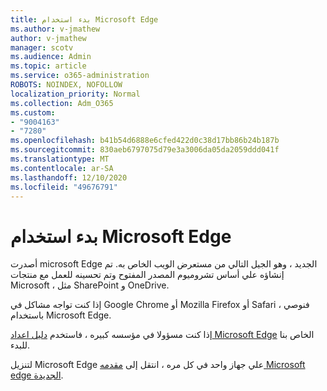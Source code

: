 ```yaml
---
title: بدء استخدام Microsoft Edge
ms.author: v-jmathew
author: v-jmathew
manager: scotv
ms.audience: Admin
ms.topic: article
ms.service: o365-administration
ROBOTS: NOINDEX, NOFOLLOW
localization_priority: Normal
ms.collection: Adm_O365
ms.custom:
- "9004163"
- "7280"
ms.openlocfilehash: b41b54d6888e6cfed422d0c38d17bb86b24b187b
ms.sourcegitcommit: 830aeb6797075d79e3a3006da05da2059ddd041f
ms.translationtype: MT
ms.contentlocale: ar-SA
ms.lasthandoff: 12/10/2020
ms.locfileid: "49676791"
---
```

# <a name="start-using-microsoft-edge"></a>بدء استخدام Microsoft Edge

أصدرت microsoft Edge الجديد ، وهو الجيل التالي من مستعرض الويب الخاص به. تم إنشاؤه علي أساس تشروميوم المصدر المفتوح وتم تحسينه للعمل مع منتجات Microsoft ، مثل SharePoint و OneDrive.

إذا كنت تواجه مشاكل في Google Chrome أو Mozilla Firefox أو Safari ، فنوصي باستخدام Microsoft Edge.

إذا كنت مسؤولا في مؤسسه كبيره ، فاستخدم [دليل اعداد Microsoft Edge](https://go.microsoft.com/fwlink/?linkid=2142423) الخاص بنا للبدء.

لتنزيل Microsoft Edge علي جهاز واحد في كل مره ، انتقل إلى [مقدمه Microsoft edge الجديدة](https://go.microsoft.com/fwlink/?linkid=2141049).
